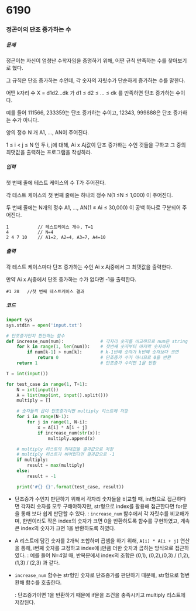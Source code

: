 # 6190

### 정곤이의 단조 증가하는 수

##### 문제

정곤이는 자신이 엄청난 수학자임을 증명하기 위해, 어떤 규칙 만족하는 수를 찾아보기로 했다.

그 규칙은 단조 증가하는 수인데, 각 숫자의 자릿수가 단순하게 증가하는 수를 말한다.

어떤 k자리 수 X = d1d2…dk 가 d1 ≤ d2 ≤ … ≤ dk 를 만족하면 단조 증가하는 수이다.

예를 들어 111566, 233359는 단조 증가하는 수이고, 12343, 999888은 단조 증가하는 수가 아니다.

양의 정수 N 개 A1, …, AN이 주어진다.

 1 ≤ i < j ≤ N 인 두 i, j에 대해, Ai x Aj값이 단조 증가하는 수인 것들을 구하고 그 중의 최댓값을 출력하는 프로그램을 작성하라.



##### 입력

첫 번째 줄에 테스트 케이스의 수 T가 주어진다.

각 테스트 케이스의 첫 번째 줄에는 하나의 정수 N(1 ≤N ≤ 1,000) 이 주어진다.

두 번째 줄에는 N개의 정수 A1, …, AN(1 ≤ Ai ≤ 30,000) 이 공백 하나로 구분되어 주어진다.

```
1			// 테스트케이스 개수, T=1
4			// N=4
2 4 7 10	// A1=2, A2=4, A3=7, A4=10
```



##### 출력

각 테스트 케이스마다 단조 증가하는 수인 Ai x Aj중에서 그 최댓값을 출력한다.

만약 Ai x Aj중에서 단조 증가하는 수가 없다면 -1을 출력한다.

```
#1 28	//첫 번째 테스트케이스 결과
```



##### 코드

```python
import sys
sys.stdin = open('input.txt')

# 단조증가인지 판단하는 함수
def increase_num(num):              # 각자리 숫자를 비교하므로 num은 string 형태
    for k in range(1, len(num)):    # 첫번째 숫자부터 마지막 숫자까지
        if num[k-1] > num[k]:       # k-1번째 숫자가 k번째 숫자보다 크면
            return 0                # 단조증가 수가 아니므로 0을 반환
    return 1                        # 단조증가 수이면 1을 반환

T = int(input())

for test_case in range(1, T+1):
    N = int(input())
    A = list(map(int, input().split())) 
    multiply = []

    # 숫자들의 곱이 단조증가이면 multiply 리스트에 저장
    for i in range(N-1):
        for j in range(1, N-i):
            x = A[i] * A[i + j]
            if increase_num(str(x)):
                multiply.append(x)

    # multiply 리스트의 최대값을 결과값으로 저장
    # multiply 리스트가 비어있다면 결과값으로 -1
    if multiply:
        result = max(multiply)
    else:
        result = -1

    print('#{} {}'.format(test_case, result))
```

- 단조증가 수인지 판단하기 위해서 각자리 숫자들을 비교할 때, int형으로 접근하다면 각자리 숫자를 모두 구해야하지만, str형으로 index를 활용해 접근한다면 for문을 통해 보다 쉽게 판단할 수 있다.
  : `increase_num` 함수에서 각 자릿수를 비교해가며, 한번이라도 작은 index의 숫자가 크면 0을 반환하도록 함수를 구현하였고, 계속 큰 index의 숫자가 크면 1을 반환하도록 하였다.

- A 리스트에 담긴 숫자를 2개씩 조합하며 곱셈을 하기 위해, `A[i] * A[i + j]` 연산을 통해, i번째 숫자를 고정하고 index에 j만큼 더한 숫자과 곱하는 방식으로 접근하였다.
  : 예를 들어 N=4일 때, 반복문에서 index의 조합은 (0,1), (0,2),(0,3) / (1,2),(1,3) / (2,3) 과 같다.

- `increase_num` 함수는 str형인 숫자로 단조증가를 판단하기 때문에, str형으로 형변환해 함수를 호출한다.

  : 단조증가이면 1을 반환하기 때문에 if문을 조건을 충족시키고 multiply 리스트에 저장된다.